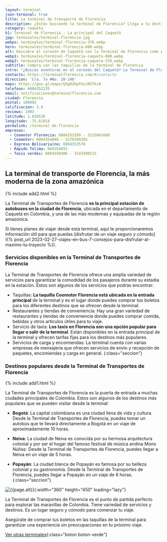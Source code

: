 ```yaml
---
layout: terminal
json-terminal: true
title: La terminal de transporte de Florencia
description: ¿Estás buscando la terminal de Florencia? Llega a tu destino en el departamento de Caquetá y otras regiones cercanas desde esta terminal
category: caqueta
h1: Terminal de Florencia - La principal del Caquetá
jpg: terminales/terminal-florencia.jpg
webps: terminales/terminal-florencia-376.webp
hero: terminales/terminal-florencia-600.webp
alt: Descubre el corazón de Caquetá con la Terminal de Florencia como punto de partida.
webp1: terminales/terminal-florencia-caqueta-600.webp
webp2: terminales/terminal-florencia-caqueta-376.webp
subtitle: Compra con las taquillas de la terminal de Florencia
intro: "¿Buscas aventuras en el corazón del Caquetá? La Terminal de Florencia es el punto de partida ideal para explorar la belleza natural del departamento. ¡Planifica tu próxima escapada ahora!"
contacto: https://terminalflorencia.com/#/contacto
direccion: 'Cra. 7a #No. 18-146'
maps: https://goo.gl/maps/QXgH2KpFmicD5Tki8
telefono: 6084353235
email: notificaciones@terminalflorencia.com
ciudad: Florencia
postal: 180002
calificacion: 3.9
reviews: 1903
latitude: 1.620136
longitude: -75,61014
permalink: /terminal-de-florencia
empresas:
  - Coomotor Florencia: 6084353109 - 3125841660
  - Coomotor: 6084354846 - 3176394265
  - Expreso Bolivaria|no: 6084353570
  - Rápido Tolima: 604354455
  - Taxis verdes: 6084358486 - 3143300515
---
```

## La terminal de transporte de Florencia, la más moderna de la zona amazónica

{% include add2.html %}

La Terminal de Transportes de Florencia **es la principal estación de autobuses en la ciudad de Florencia**, ubicada en el departamento de Caquetá en Colombia, y una de las más modernas y equipadas de la región amazónica.

Si tienes planes de viajar desde esta terminal, aquí te proporcionaremos información útil para que puedas [disfrutar de un viaje seguro y cómodo]({% post_url 2023-02-27-viajes-en-bus-7-consejos-para-disfrutar-al-maximo-tu-trayecto %}).

### Servicios disponibles en la Terminal de Transportes de Florencia

La Terminal de Transportes de Florencia ofrece una amplia variedad de servicios para garantizar la comodidad de los pasajeros durante su estadía en la estación. Estos son algunos de los servicios que podrás encontrar:

* Taquillas: **La taquilla Coomotor Florencia está ubicada en la entrada principal** de la terminal y es el lugar donde puedes comprar tus boletos para los diferentes destinos que se ofrecen desde la terminal.
* Restaurantes y tiendas de conveniencia: Hay una gran variedad de restaurantes y tiendas de conveniencia donde puedes comprar comida, bebidas y otros artículos útiles para tu viaje.
* Servicio de taxis: **Los taxis en Florencia son una opción popular para llegar o salir de la terminal**. Están disponibles en la entrada principal de la terminal y ofrecen tarifas fijas para los destinos más populares.
* Servicios de carga y encomiendas: La terminal cuenta con varias empresas de mensajería que ofrecen servicios de envío y recepción de paquetes, encomiendas y carga en general.
{:class="seccion"}

### Destinos populares desde la Terminal de Transportes de Florencia

{% include add1.html %}

La Terminal de Transportes de Florencia es la puerta de entrada a muchas ciudades principales de Colombia. Estos son algunos de los destinos más populares que se pueden visitar desde la terminal:

* **Bogotá**: La capital colombiana es una ciudad llena de vida y cultura. Desde la Terminal de Transportes de Florencia, puedes tomar un autobús que te llevará directamente a Bogotá en un viaje de aproximadamente 10 horas.

* **Neiva**: La ciudad de Neiva es conocida por su hermosa arquitectura colonial y por ser el hogar del famoso festival de música andina Mono Núñez. Desde la Terminal de Transportes de Florencia, puedes llegar a Neiva en un viaje de 5 horas.
* **Popayán**: La ciudad blanca de Popayán es famosa por su belleza colonial y su gastronomía. Desde la Terminal de Transportes de Florencia, puedes llegar a Popayán en un viaje de 6 horas.
{:class="seccion"}

![{{page.alt}}]({{site.baseurl}}/img/{{page.webp2}} "Terminal transporte {{ciudad}}"){:width="360" height="450" loading="lazy"}

La Terminal de Transportes de Florencia es el punto de partida perfecto para explorar las maravillas de Colombia. Tiene variedad de servicios y destinos. Es un lugar seguro y cómodo para comenzar tu viaje.

Asegúrate de comprar tus boletos en las taquillas de la terminal para garantizar una experiencia sin preocupaciones en tu próximo viaje.

[Ver otras terminales](/terminales-de-colombia){:class="boton boton-verde"}
